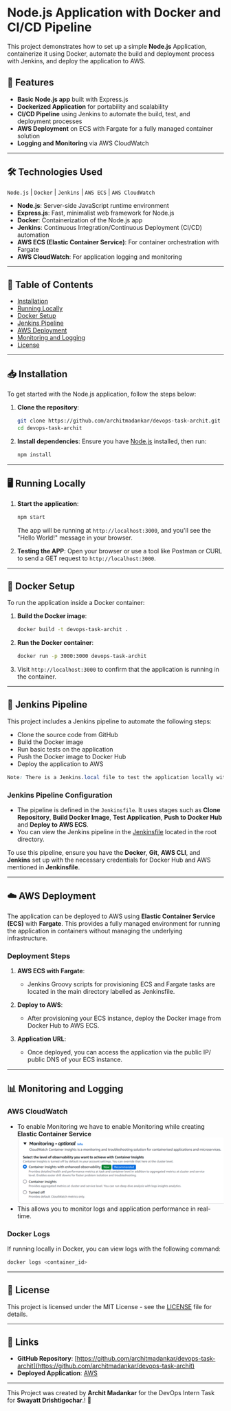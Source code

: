 # Node.js Application with Docker and CI/CD Pipeline

 This project demonstrates how to set up a simple **Node.js** Application, containerize it using Docker, automate the build and deployment process with Jenkins, and deploy the application to AWS. 


## 🚀 **Features**

- **Basic Node.js app** built with Express.js
- **Dockerized Application** for portability and scalability
- **CI/CD Pipeline** using Jenkins to automate the build, test, and deployment processes
- **AWS Deployment** on ECS with Fargate for a fully managed container solution
- **Logging and Monitoring** via AWS CloudWatch

---

## 🛠️ **Technologies Used**

`Node.js` | `Docker` | `Jenkins` | `AWS ECS` | `AWS CloudWatch`  

- **Node.js**: Server-side JavaScript runtime environment
- **Express.js**: Fast, minimalist web framework for Node.js
- **Docker**: Containerization of the Node.js app
- **Jenkins**: Continuous Integration/Continuous Deployment (CI/CD) automation
- **AWS ECS (Elastic Container Service)**: For container orchestration with Fargate
- **AWS CloudWatch**: For application logging and monitoring

---

## 📜 **Table of Contents**

- [Installation](#installation)
- [Running Locally](#running-locally)
- [Docker Setup](#docker-setup)
- [Jenkins Pipeline](#jenkins-pipeline)
- [AWS Deployment](#aws-deployment)
- [Monitoring and Logging](#monitoring-and-logging)
- [License](#license)

---

## 📥 **Installation**

To get started with the Node.js application, follow the steps below:

1. **Clone the repository**:
   ```bash
   git clone https://github.com/architmadankar/devops-task-archit.git
   cd devops-task-archit
   ```

2. **Install dependencies**:
   Ensure you have [Node.js](https://nodejs.org/) installed, then run:
   ```bash
   npm install
   ```

---

## 🖥️ **Running Locally**

1. **Start the application**:
   ```bash
   npm start
   ```
   The app will be running at `http://localhost:3000`, and you'll see the "Hello World!" message in your browser.

2. **Testing the APP**:
   Open your browser or use a tool like Postman or CURL to send a GET request to `http://localhost:3000`.

---

## 🐳 **Docker Setup**

To run the application inside a Docker container:

1. **Build the Docker image**:
   ```bash
   docker build -t devops-task-archit .
   ```

2. **Run the Docker container**:
   ```bash
   docker run -p 3000:3000 devops-task-archit
   ```

3. Visit `http://localhost:3000` to confirm that the application is running in the container.

---

## 🔧 **Jenkins Pipeline**

This project includes a Jenkins pipeline to automate the following steps:

- Clone the source code from GitHub
- Build the Docker image
- Run basic tests on the application
- Push the Docker image to Docker Hub
- Deploy the application to AWS
```css
Note: There is a Jenkins.local file to test the application locally with Docker.
```
### **Jenkins Pipeline Configuration**

- The pipeline is defined in the `Jenkinsfile`. It uses stages such as **Clone Repository**, **Build Docker Image**, **Test Application**, **Push to Docker Hub** and **Deploy to AWS ECS**.
- You can view the Jenkins pipeline in the [Jenkinsfile](Jenkinsfile) located in the root directory.

To use this pipeline, ensure you have the **Docker**, **Git**, **AWS CLI**, and **Jenkins** set up with the necessary credentials for Docker Hub and AWS mentioned in **Jenkinsfile**.

---

## ☁️ **AWS Deployment**

The application can be deployed to AWS using **Elastic Container Service (ECS)** with **Fargate**. This provides a fully managed environment for running the application in containers without managing the underlying infrastructure.

### **Deployment Steps**

1. **AWS ECS with Fargate**:
   - Jenkins Groovy scripts for provisioning ECS and Fargate tasks are located in the main directory labelled as Jenkinsfile.
   
2. **Deploy to AWS**:
   - After provisioning your ECS instance, deploy the Docker image from Docker Hub to AWS ECS.

3. **Application URL**:
   - Once deployed, you can access the application via the public IP/ public DNS of your ECS instance.

---

## 📊 **Monitoring and Logging**

### **AWS CloudWatch**

- To enable Monitoring we have to enable Monitoring while creating **Elastic Container Service**![Monitoring](image.png)
- This allows you to monitor logs and application performance in real-time.

### **Docker Logs**

If running locally in Docker, you can view logs with the following command:
```bash
docker logs <container_id>
```

---


## 📄 **License**

This project is licensed under the MIT License - see the [LICENSE](LICENSE) file for details.

---

## 🔗 **Links**

- **GitHub Repository**: [https://github.com/architmadankar/devops-task-archit](https://github.com/architmadankar/devops-task-archit)
- **Deployed Application**: [AWS](http://13.233.160.74:3000/)

---

This Project was created by **Archit Madankar** for the DevOps Intern Task for **Swayatt Drishtigochar**.! 🚀

